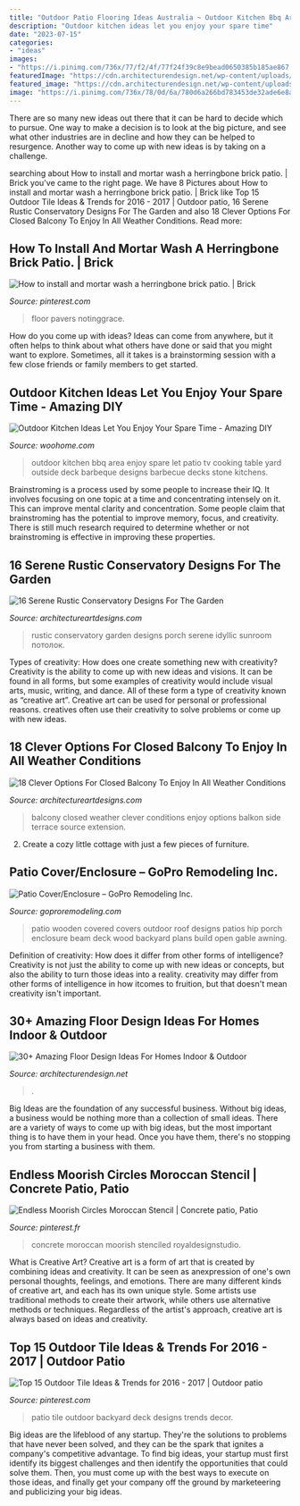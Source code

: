 ```yaml
---
title: "Outdoor Patio Flooring Ideas Australia ~ Outdoor Kitchen Bbq Area Enjoy Spare Let Patio Tv Cooking Table Yard Outside Deck Barbeque Designs Barbecue Decks Stone Kitchens"
description: "Outdoor kitchen ideas let you enjoy your spare time"
date: "2023-07-15"
categories:
- "ideas"
images:
- "https://i.pinimg.com/736x/77/f2/4f/77f24f39c8e9bead0650385b185ae867.jpg"
featuredImage: "https://cdn.architecturendesign.net/wp-content/uploads/2015/08/AD-Indoor-Outdoor-Floor-Design-Ideas-15.jpg"
featured_image: "https://cdn.architecturendesign.net/wp-content/uploads/2015/08/AD-Indoor-Outdoor-Floor-Design-Ideas-15.jpg"
image: "https://i.pinimg.com/736x/78/0d/6a/780d6a266bd783453de32ade6e8a1ac3.jpg"
---
```



There are so many new ideas out there that it can be hard to decide which to pursue. One way to make a decision is to look at the big picture, and see what other industries are in decline and how they can be helped to resurgence. Another way to come up with new ideas is by taking on a challenge.

	

		
searching about How to install and mortar wash a herringbone brick patio. | Brick you've came to the right page. We have 8 Pictures about How to install and mortar wash a herringbone brick patio. | Brick like Top 15 Outdoor Tile Ideas &amp; Trends for 2016 - 2017 | Outdoor patio, 16 Serene Rustic Conservatory Designs For The Garden and also 18 Clever Options For Closed Balcony To Enjoy In All Weather Conditions. Read more:
		
    
## How To Install And Mortar Wash A Herringbone Brick Patio. | Brick

<img loading=lazy src="https://i.pinimg.com/736x/77/f2/4f/77f24f39c8e9bead0650385b185ae867.jpg" onerror="this.onerror=null;this.src='https://tse4.mm.bing.net/th?id=OIP.DjeSg5heRAxCJZopO-SmuwHaJ3&amp;pid=15.1';" alt="How to install and mortar wash a herringbone brick patio. | Brick">

_Source: pinterest.com_

>floor pavers notinggrace. 

	

How do you come up with ideas?
Ideas can come from anywhere, but it often helps to think about what others have done or said that you might want to explore. Sometimes, all it takes is a brainstorming session with a few close friends or family members to get started.

    
## Outdoor Kitchen Ideas Let You Enjoy Your Spare Time - Amazing DIY

<img loading=lazy src="http://www.woohome.com/wp-content/uploads/2014/02/outdoor-kitchen-15.jpg" onerror="this.onerror=null;this.src='https://tse2.mm.bing.net/th?id=OIP.aBX0IHzMpmdlZpbli8pgXgHaJ4&amp;pid=15.1';" alt="Outdoor Kitchen Ideas Let You Enjoy Your Spare Time - Amazing DIY">

_Source: woohome.com_

>outdoor kitchen bbq area enjoy spare let patio tv cooking table yard outside deck barbeque designs barbecue decks stone kitchens. 

	

Brainstroming is a process used by some people to increase their IQ. It involves focusing on one topic at a time and concentrating intensely on it. This can improve mental clarity and concentration. Some people claim that brainstroming has the potential to improve memory, focus, and creativity. There is still much research required to determine whether or not brainstroming is effective in improving these properties.

    
## 16 Serene Rustic Conservatory Designs For The Garden

<img loading=lazy src="http://www.architectureartdesigns.com/wp-content/uploads/2015/05/16-Serene-Rustic-Conservatory-Designs-For-The-Garden-8.jpg" onerror="this.onerror=null;this.src='https://tse4.mm.bing.net/th?id=OIP.9wgzsR_km33kwrOsImDWOAHaE8&amp;pid=15.1';" alt="16 Serene Rustic Conservatory Designs For The Garden">

_Source: architectureartdesigns.com_

>rustic conservatory garden designs porch serene idyllic sunroom потолок. 

	

Types of creativity: How does one create something new with creativity?
Creativity is the ability to come up with new ideas and visions. It can be found in all forms, but some examples of creativity would include visual arts, music, writing, and dance. All of these form a type of creativity known as “creative art”. Creative art can be used for personal or professional reasons. creatives often use their creativity to solve problems or come up with new ideas.

    
## 18 Clever Options For Closed Balcony To Enjoy In All Weather Conditions

<img loading=lazy src="http://www.architectureartdesigns.com/wp-content/uploads/2016/09/8-5.jpg" onerror="this.onerror=null;this.src='https://tse1.mm.bing.net/th?id=OIP.hDjJQzsvZp4IjgtrEzvbNQHaJ3&amp;pid=15.1';" alt="18 Clever Options For Closed Balcony To Enjoy In All Weather Conditions">

_Source: architectureartdesigns.com_

>balcony closed weather clever conditions enjoy options balkon side terrace source extension. 

	

2. Create a cozy little cottage with just a few pieces of furniture.

    
## Patio Cover/Enclosure – GoPro Remodeling Inc.

<img loading=lazy src="http://www.goproremodeling.com/wp-content/uploads/2018/01/3-1.jpg" onerror="this.onerror=null;this.src='https://tse3.mm.bing.net/th?id=OIP.u-acjx4M0zgv5feXguOFrgHaFj&amp;pid=15.1';" alt="Patio Cover/Enclosure – GoPro Remodeling Inc.">

_Source: goproremodeling.com_

>patio wooden covered covers outdoor roof designs patios hip porch enclosure beam deck wood backyard plans build open gable awning. 

	

Definition of creativity: How does it differ from other forms of intelligence?
Creativity is not just the ability to come up with new ideas or concepts, but also the ability to turn those ideas into a reality. creativity may differ from other forms of intelligence in how itcomes to fruition, but that doesn't mean creativity isn't important.

    
## 30+ Amazing Floor Design Ideas For Homes Indoor &amp; Outdoor

<img loading=lazy src="https://cdn.architecturendesign.net/wp-content/uploads/2015/08/AD-Indoor-Outdoor-Floor-Design-Ideas-15.jpg" onerror="this.onerror=null;this.src='https://tse1.mm.bing.net/th?id=OIP.eiWTKpve52P-LAoZl1umRwHaJ4&amp;pid=15.1';" alt="30+ Amazing Floor Design Ideas For Homes Indoor &amp; Outdoor">

_Source: architecturendesign.net_

>. 

	

Big Ideas are the foundation of any successful business. Without big ideas, a business would be nothing more than a collection of small ideas. There are a variety of ways to come up with big ideas, but the most important thing is to have them in your head. Once you have them, there's no stopping you from starting a business with them.

    
## Endless Moorish Circles Moroccan Stencil | Concrete Patio, Patio

<img loading=lazy src="https://i.pinimg.com/736x/78/0d/6a/780d6a266bd783453de32ade6e8a1ac3.jpg" onerror="this.onerror=null;this.src='https://tse1.mm.bing.net/th?id=OIP.ooMU1WwaSlhdid6ApXNTCwHaJ4&amp;pid=15.1';" alt="Endless Moorish Circles Moroccan Stencil | Concrete patio, Patio">

_Source: pinterest.fr_

>concrete moroccan moorish stenciled royaldesignstudio. 

	

What is Creative Art?
Creative art is a form of art that is created by combining ideas and creativity. It can be seen as anexpression of one's own personal thoughts, feelings, and emotions. There are many different kinds of creative art, and each has its own unique style. Some artists use traditional methods to create their artwork, while others use alternative methods or techniques. Regardless of the artist's approach, creative art is always based on ideas and creativity.

    
## Top 15 Outdoor Tile Ideas &amp; Trends For 2016 - 2017 | Outdoor Patio

<img loading=lazy src="https://i.pinimg.com/736x/7e/db/96/7edb96758b5d944c383eccc2afe6546f.jpg" onerror="this.onerror=null;this.src='https://tse2.mm.bing.net/th?id=OIP.JIwC4XUwXrDbapeRMVZingHaJ4&amp;pid=15.1';" alt="Top 15 Outdoor Tile Ideas &amp; Trends for 2016 - 2017 | Outdoor patio">

_Source: pinterest.com_

>patio tile outdoor backyard deck designs trends decor. 

	

Big ideas are the lifeblood of any startup. They're the solutions to problems that have never been solved, and they can be the spark that ignites a company's competitive advantage. To find big ideas, your startup must first identify its biggest challenges and then identify the opportunities that could solve them. Then, you must come up with the best ways to execute on those ideas, and finally get your company off the ground by marketeering and publicizing your big ideas.

